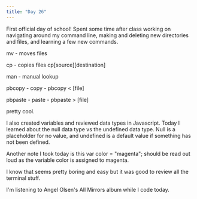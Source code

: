 ```yaml
---
title: "Day 26"
---
```


<Layout>

First official day of school! Spent some time after class working on navigating around my command line, making and deleting new directories and files,  and learning a few new commands.

mv - moves files

cp - copies files cp[source][destination]

man - manual lookup

pbcopy - copy - pbcopy < [file]

pbpaste - paste - pbpaste > [file]

pretty cool.

I also created variables and reviewed data types in Javascript. Today I learned about the null data type vs the undefined data type. Null is a placeholder for no value, and undefined is a default value if something has not been defined.

Another note I took today is this var color = "magenta"; should be read out loud as the variable color is assigned to magenta.

I know that seems pretty boring and easy but it was good to review all the terminal stuff.

I'm listening to Angel Olsen's All Mirrors album while I code today.

</Layout>

